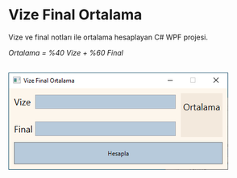 <h1>Vize Final Ortalama</h1>
<p>Vize ve final notları ile ortalama hesaplayan C# WPF projesi.</p>
<i>Ortalama = %40 Vize + %60 Final</i>

<br/>
<br/>

![screenshout](docs/images/screenshout.png)

